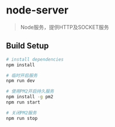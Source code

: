# node-server

> Node服务，提供HTTP及SOCKET服务

## Build Setup

``` bash
# install dependencies
npm install

# 临时开启服务
npm run dev

# 使用PM2开启持久服务
npm install -g pm2
npm run start

# 关闭PM2服务
npm run stop
